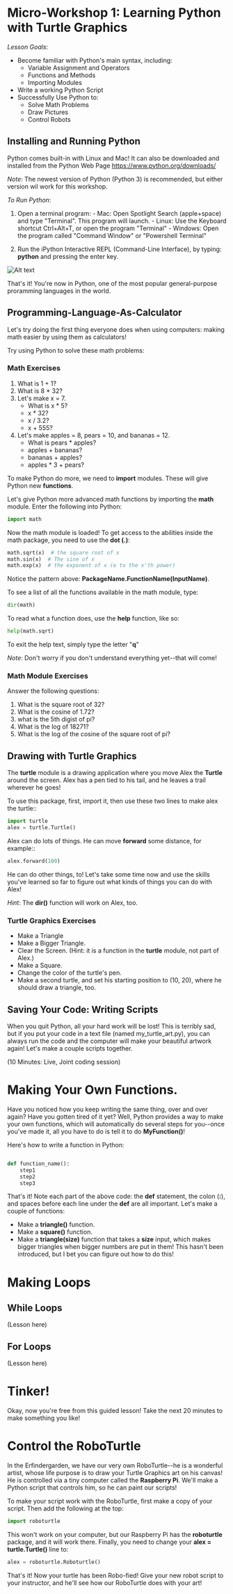 # Micro-Workshop 1: Learning Python with Turtle Graphics

*Lesson Goals*:

  - Become familiar with Python's main syntax, including:
    - Variable Assignment and Operators
    - Functions and Methods
    - Importing Modules
  - Write a working Python Script
  - Successfully Use Python to:
    - Solve Math Problems
    - Draw Pictures
    - Control Robots

## Installing and Running Python

Python comes built-in with Linux and Mac!  It can also be downloaded and installed from the Python Web Page https://www.python.org/downloads/

*Note*: The newest version of Python (Python 3) is recommended, but either version wil work for this workshop.

*To Run Python*:
  1. Open a terminal program:
    - Mac: Open Spotlight Search (apple+space) and type "Terminal".  This program will launch.
    - Linux: Use the Keyboard shortcut Ctrl+Alt+T, or open the program "Terminal"
    - Windows: Open the program called "Command Window" or "Powershell Terminal"

  2. Run the iPython Interactive REPL (Command-Line Interface), by typing: **python** and pressing the enter key.

![Alt text](_static/img/terminal.png "Optional title")

That's it! You're now in Python, one of the most popular general-purpose proramming languages in the world.

## Programming-Language-As-Calculator

Let's try doing the first thing everyone does when using computers: making math easier by using them as calculators!

Try using Python to solve these math problems:

### Math Exercises

   1. What is 1 + 1?
   2. What is 8 * 32?
   3. Let's make x = 7.
       - What is x * 5?
       - x * 32?
       - x / 3.2?
       - x + 555?
   4. Let's make apples = 8, pears = 10, and bananas = 12.
       - What is pears * apples?
       - apples + bananas?
       - bananas + apples?
       - apples * 3 + pears?
  

To make Python do more, we need to **import** modules.  These will give Python new **functions**.

Let's give Python more advanced math functions by importing the **math** module.  Enter the following into Python:

```python
import math
```
Now the math module is loaded! To get access to the abilities inside the math package, you need to use the **dot (.)**:

```python
math.sqrt(x)  # the square root of x
math.sin(x)  # The sine of x
math.exp(x)  # the exponent of x (e to the x'th power)
```
Notice the pattern above:  **PackageName.FunctionName(InputName)**.

To see a list of all the functions available in the math module, type:

```python
dir(math)
```

To read what a function does, use the **help** function, like so:

```python
help(math.sqrt)
```

To exit the help text, simply type the letter "**q**"

*Note*: Don't worry if you don't understand everything yet--that will come!

### Math Module Exercises

Answer the following questions:

  1. What is the square root of 32?
  2. What is the cosine of 1.72?
  3. what is the 5th digist of pi?
  4. What is the log of 18271?
  5. What is the log of the cosine of the square root of pi?


## Drawing with Turtle Graphics

The **turtle** module is a drawing application where you move Alex the **Turtle** around the screen.  Alex has a pen tied to his tail, and he leaves a trail wherever he goes!

To use this package, first, import it, then use these two lines to make alex the turtle::

```python
import turtle
alex = turtle.Turtle()
```

Alex can do lots of things.  He can move **forward** some distance, for example::

```python
alex.forward(100)
```

He can do other things, to!  Let's take some time now and use the skills you've learned so far to figure out what kinds of things you can do with Alex!

*Hint*: The **dir()** function will work on Alex, too.

### Turtle Graphics Exercises

  - Make a Triangle
  - Make a Bigger Triangle.
  - Clear the Screen.  (Hint: it is a function in the **turtle** module, not part of Alex.)
  - Make a Square.
  - Change the color of the turtle's pen.
  - Make a second turtle, and set his starting position to (10, 20), where he should draw a triangle, too.


## Saving Your Code: Writing Scripts

When you quit Python, all your hard work will be lost!  This is terribly sad, but if you put your code in a text file (named my_turtle_art.py), you can always run the code and the computer will make your beautiful artwork again!  Let's make a couple scripts together.

(10 Minutes: Live, Joint coding session)


# Making Your Own Functions.  

Have you noticed how you keep writing the same thing, over and over again?  Have you gotten tired of it yet?  Well, Python provides a way to make your own functions, which will automatically do several steps for you--once you've made it, all you have to do is tell it to do **MyFunction()**!

Here's how to write a function in Python:

```python

def function_name():
    step1
    step2
    step3

```

That's it!  Note each part of the above code: the **def** statement, the colon (**:**), and spaces before each line under the **def** are all important.  Let's make a couple of functions:

  - Make a **triangle()** function.
  - Make a **square()** function.
  - Make a **triangle(size)** function that takes a **size** input, which makes bigger triangles when bigger numbers are put in them!  This hasn't been introduced, but I bet you can figure out how to do this!

# Making Loops

## While Loops

(Lesson here)

## For Loops

(Lesson here)


# Tinker! 

Okay, now you're free from this guided lesson!  Take the next 20 minutes to make something you like!

# Control the RoboTurtle

In the Erfindergarden, we have our very own RoboTurtle--he is a wonderful artist, whose life purpose is to draw your Turtle Graphics art on his canvas!  He is controlled via a tiny computer called the **Raspberry Pi**.  We'll make a Python script that controls him, so he can paint our scripts!

To make your script work with the RoboTurtle, first make a copy of your script.  Then add the following at the top:

```python
import roboturtle
```

This won't work on your computer, but our Raspberry Pi has the **roboturtle** package, and it will work there.  Finally, you need to change your **alex = turtle.Turtle()** line to:

```python
alex = roboturtle.Roboturtle()
```

That's it!  Now your turtle has been Robo-fied!  Give your new robot script to your instructor, and he'll see how our RoboTurtle does with your art!


